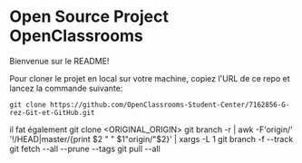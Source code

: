 # Open Source Project OpenClassrooms

Bienvenue sur le README!

Pour cloner le projet en local sur votre machine, copiez l'URL de ce repo et lancez la commande suivante:  

`git clone https://github.com/OpenClassrooms-Student-Center/7162856-G-rez-Git-et-GitHub.git`

il fat également git clone <ORIGINAL_ORIGIN>
git branch -r | awk -F'origin/' '!/HEAD|master/{print $2 " " $1"origin/"$2}' | xargs -L 1 git branch -f --track 
git fetch --all --prune --tags
git pull --all
